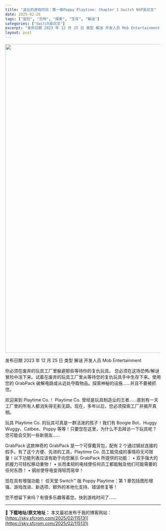 ```yaml
---
title: "波比的游戏时间：第一章Poppy Playtime: Chapter 1 Switch NSP英日文"
date: 2025-02-26
tags: ["冒险", "恐怖", "探索", "生存", "解谜"]
categories: ["Switch英日文"]
excerpt: "发布日期 2023 年 12 月 25 日 类型 解谜 开发人员 Mob Entertainment 你必须在废弃的玩具工厂里躲避那些等待你的复仇玩具。 您必须在这场恐怖/解谜冒险中活下来。试着在废弃的玩具工厂里从等待您的复仇玩具手中生存下来。使用您的 GrabPack 破解电路或从远处夺取物品。探&hellip;"
layout: post
---
```


<img class="aligncenter size-full wp-image-115132" src="https://sky.sfcrom.com/wp-content/uploads/2025/02/2025022601473240.webp" alt="" width="700" height="1000" />

发布日期 2023 年 12 月 25 日
类型 解谜
开发人员 Mob Entertainment

你必须在废弃的玩具工厂里躲避那些等待你的复仇玩具。
您必须在这场恐怖/解谜冒险中活下来。试着在废弃的玩具工厂里从等待您的复仇玩具手中生存下来。使用您的 GrabPack 破解电路或从远处夺取物品。探索神秘的设施……并且不要被抓住。

欢迎来到 Playtime Co.！
Playtime Co. 曾经是玩具制造业的王者……直到有一天工厂里的所有人都消失得无影无踪。现在，多年以后，您必须探索工厂并揭开真相。

玩具
Playtime Co. 的玩具可真是一群活泼的孩子！我们有 Boogie Bot、Huggy Wuggy、Catbee、Poppy 等等！只要您在这里，为什么不去拜访一下玩具呢？您可能会交到一些新朋友……

GrabPack
这款神奇的 GrabPack 是一个可穿戴背包，配有 2 个通过钢丝连接的假手。有了这个方便、先进的工具，Playtime Co. 员工能完成的事情将无可限量！以下功能列表应该有助于向您展示 GrabPack 所提供的功能：
• 双手强大的抓握力可轻松移动重物！
• 长而柔韧的电线使任何员工都能触及他们可能需要的任何东西！
• 钢丝使导电变得轻而易举！

现在具有增强功能！
任天堂 Switch™ 版 Poppy Playtime：第 1 章包括图形增强、游戏改进、新选项、额外的本地化支持、错误修复等！

您不想留下来吗？有很多乐趣等着您。快到游戏时间了……

---
📖 **下载地址/原文地址：** 本文最初发布于我的博客网站：[https://sky.sfcrom.com/2025/02/115131](https://sky.sfcrom.com/2025/02/115131)
